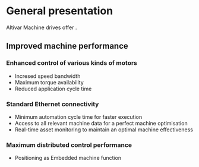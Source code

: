 # General presentation

Altivar Machine drives offer .

## Improved machine performance

### Enhanced control of various kinds of motors
  - Incresed speed bandwidth
  - Maximum torque availability
  - Reduced application cycle time

### Standard Ethernet connectivity 
  - Minimum automation cycle time for faster execution
  - Access to all relevant machine data for a perfect machine optimisation
  - Real-time asset monitoring to maintain an optimal machine effectiveness

### Maximum distributed control performance
  - Positioning as Embedded machine function




